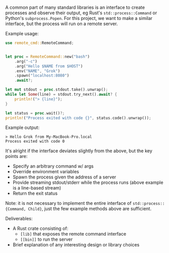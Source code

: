 A common part of many standard libraries is an interface to create processes and observe their output, eg Rust's `std::process::Command` or Python's `subprocess.Popen`. For this project, we want to make a similar interface, but the process will run on a remote server.

Example usage:

```rust
use remote_cmd::RemoteCommand;


let proc = RemoteCommand::new("bash")
    .arg("-c")
    .arg("Hello $NAME from $HOST")
    .env("NAME", "Grok")
    .spawn("localhost:8080")
    .await?;

let mut stdout = proc.stdout.take().unwrap();
while let Some(line) = stdout.try_next().await? {
    println!("> {line}");
}

let status = proc.wait()?;
println!("Process exited with code {}", status.code().unwrap());
```

Example output:

```
> Hello Grok from My-MacBook-Pro.local
Process exited with code 0
```

It's alright if the interface deviates slightly from the above, but the key points are:

* Specify an arbitrary command w/ args
* Override environment variables
* Spawn the process given the address of a server
* Provide streaming stdout/stderr while the process runs (above example is a line-based stream)
* Return the exit status

Note: it is not necessary to implement the entire interface of `std::process::{Command, Child}`, just the few example methods above are sufficient.

Deliverables:
* A Rust crate consisting of:
    * `[lib]` that exposes the remote command interface
    * `[[bin]]` to run the server
* Brief explanation of any interesting design or library choices
